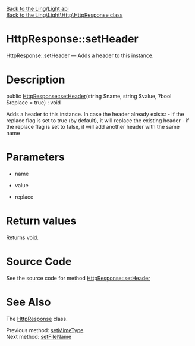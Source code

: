 [Back to the Ling/Light api](https://github.com/lingtalfi/Light/blob/master/doc/api/Ling/Light.md)<br>
[Back to the Ling\Light\Http\HttpResponse class](https://github.com/lingtalfi/Light/blob/master/doc/api/Ling/Light/Http/HttpResponse.md)


HttpResponse::setHeader
================



HttpResponse::setHeader — Adds a header to this instance.




Description
================


public [HttpResponse::setHeader](https://github.com/lingtalfi/Light/blob/master/doc/api/Ling/Light/Http/HttpResponse/setHeader.md)(string $name, string $value, ?bool $replace = true) : void




Adds a header to this instance.
In case the header already exists:
     - if the replace flag is set to true (by default), it will replace the existing header
     - if the replace flag is set to false, it will add another header with the same name




Parameters
================


- name

    

- value

    

- replace

    


Return values
================

Returns void.








Source Code
===========
See the source code for method [HttpResponse::setHeader](https://github.com/lingtalfi/Light/blob/master/Http/HttpResponse.php#L170-L173)


See Also
================

The [HttpResponse](https://github.com/lingtalfi/Light/blob/master/doc/api/Ling/Light/Http/HttpResponse.md) class.

Previous method: [setMimeType](https://github.com/lingtalfi/Light/blob/master/doc/api/Ling/Light/Http/HttpResponse/setMimeType.md)<br>Next method: [setFileName](https://github.com/lingtalfi/Light/blob/master/doc/api/Ling/Light/Http/HttpResponse/setFileName.md)<br>

